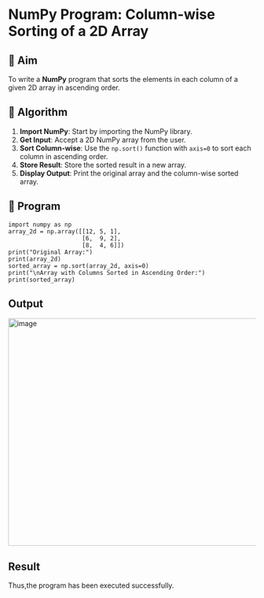 # NumPy Program: Column-wise Sorting of a 2D Array

## 🎯 Aim
To write a **NumPy** program that sorts the elements in each column of a given 2D array in ascending order.

## 🧠 Algorithm

1. **Import NumPy**: Start by importing the NumPy library.
2. **Get Input**: Accept a 2D NumPy array from the user.
3. **Sort Column-wise**: Use the `np.sort()` function with `axis=0` to sort each column in ascending order.
4. **Store Result**: Store the sorted result in a new array.
5. **Display Output**: Print the original array and the column-wise sorted array.

## 🧾 Program
~~~
import numpy as np
array_2d = np.array([[12, 5, 1],
                     [6,  9, 2],
                     [8,  4, 6]])
print("Original Array:")
print(array_2d)
sorted_array = np.sort(array_2d, axis=0)
print("\nArray with Columns Sorted in Ascending Order:")
print(sorted_array)
~~~

## Output
<img width="835" height="462" alt="image" src="https://github.com/user-attachments/assets/13b9c6c7-fad1-41c9-8699-865e4448189f" />

## Result
Thus,the program has been executed successfully.
